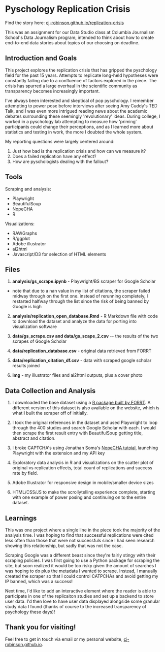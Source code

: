 # Pyschology Replication Crisis

Find the story here: [cj-robinson.github.io/replication-crisis](https://cj-robinson.github.io/replication-crisis/)

This was an assignment for our Data Studio class at Columbia Journalism School's Data Journalism program, intended to think about how to create end-to-end data stories about topics of our choosing on deadline.

## Introduction and Goals

This project explores the replication crisis that has gripped the pyschology field for the past 15 years. Attempts to replicate long-held hypotheses were constantly failing due to a confluence of factors explored in the piece. The crisis has spurred a large overhaul in the scientific community as transparency becomes increasingly important.

I've always been interested and skeptical of pop pyschology. I remember attempting to power pose before interviews after seeing Amy Cuddy's TED Talk, and I was even more intrigued reading news about the academic debates surrounding these seemingly 'revolutionary' ideas. During college, I worked in a pyschology lab attempting to measure how 'priming' participants could change their perceptions, and as I learned more about statistics and testing in work, the more I doubted the whole system. 

My reporting questions were largely centered around:
1. Just how bad is the replication crisis and how can we measure it? 
2. Does a failed replication have any effect? 
3. How are pyschologists dealing with the fallout? 

## Tools

Scraping and analysis:
- Playwright
- BeautifulSoup
- NopeCHA
- R

Visualizations:
- RAWGraphs
- R/ggplot
- Adobe illustrator
- ai2html
- Javascript/D3 for selection of HTML elements

## Files

1. **analysis/gs_scrape.ipynb** - Playwright/BS scraper for Google Scholar
- note that due to a nan value in my list of citations, the scraper failed midway through on the first one. instead of rerunning completely, I restarted halfway through the list since the risk of being banned by Google is high

2. **analysis/replication_open_database.Rmd** - R Markdown file with code to download the dataset and analyze the data for porting into visualization software

3. **data/gs_scrape.csv and data/gs_scape_2.csv** -- the results of the two scrapes of Google Scholar

4. **data/replication_database.csv** - original data retrieved from FORRT

5. **data/replication_citation_df.csv** - data with scraped google scholar results joined

6. **img** - my illustrator files and ai2html outputs, plus a cover photo

## Data Collection and Analysis

1. I downloaded the base dataset using a [R package built by FORRT](https://github.com/forrtproject/FReD). A different version of this dataset is also available on the website, which is what I built the scraper off of initially. 

2. I took the original references in the dataset and used Playwright to loop through the 400 studies and search Google Scholar with each. I would then scrape the first result entry with BeautifulSoup getting title, abstract and citation. 

3. I broke CAPTCHA's using Jonathan Soma's [NopeCHA tutoial](https://jonathansoma.com/everything/scraping/solving-captchas-in-playwright-with-nopecha/), launching Playwright with the extension and my API key

4. Exploratory data analysis in R and visualizations on the scatter plot of original vs replication effects, total count of replications and success rate by field. 

5. Adobe Illustrator for responsive design in mobile/smaller device sizes

6. HTML/CSS/JS to make the scrollytelling experience complete, starting with one example of power posing and continuing on to the entire dataset.

## Learnings

This was one project where a single line in the piece took the majority of the analysis time. I was hoping to find that successful replications were cited less often than those that were not successfuls since I had seen research showing this relationship, but sadly that was not the case. 

Scraping Google was a different beast since they're fairly stingy with their scraping policies. I was first going to use a Python package for scraping the site, but soon realized it would be too risky given the amount of searches I was hoping to do plus the metadata I wanted to scrape. Instead, I manually created the scraper so that I could control CATPCHAs and avoid getting my IP banned, which was a success! 

Next time, I'd like to add an interactive element where the reader is able to participate in one of the replicaiton studies and set up a backend to store user data. I'd then love to have user data displayed alongside some granular study data I found (thanks of course to the increased transparency of psychology these days)!

## Thank you for visiting! 

Feel free to get in touch via email or my personal website, [cj-robinson.github.io](https://cj-robinson.github.io).
